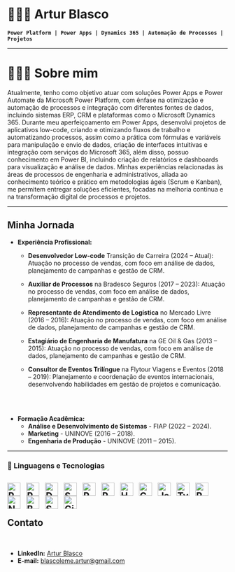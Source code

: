 # 👩🏻‍💻 Artur Blasco

**`Power Platform | Power Apps | Dynamics 365 | Automação de Processos | Projetos`**

---

# 👩🏻‍💻 Sobre mim

Atualmente, tenho como objetivo atuar com soluções Power Apps e Power Automate da Microsoft Power
Platform, com ênfase na otimização e automação de processos e integração com diferentes fontes de dados,
incluindo sistemas ERP, CRM e plataformas como o Microsoft Dynamics 365.
Durante meu aperfeiçoamento em Power Apps, desenvolvi projetos de aplicativos low-code, criando e
otimizando fluxos de trabalho e automatizando processos, assim como a prática com fórmulas  e variáveis
para manipulação e envio de dados, criação de interfaces intuitivas e integração com serviços do Microsoft
365, além disso, possuo conhecimento em Power BI, incluindo criação de relatórios e dashboards para
visualização e análise de dados.
Minhas experiências relacionadas às áreas de processos de engenharia e administrativos, aliada ao
conhecimento teórico e prático em metodologias ágeis (Scrum e Kanban), me permitem entregar soluções
eficientes, focadas na melhoria contínua e na transformação digital de processos e projetos.

---
## Minha Jornada<br/>

- **Experiência Profissional:**


  - **Desenvolvedor Low-code** Transição de Carreira (2024 – Atual):  Atuação no processo de vendas, com foco em análise de dados, planejamento de campanhas e gestão  de CRM.

  - **Auxiliar de Processos** na Bradesco Seguros (2017 – 2023): Atuação no processo de vendas, com foco em análise de dados, planejamento de campanhas e gestão de CRM.

  - **Representante de Atendimento de Logística** no Mercado Livre (2016 – 2016): Atuação no processo de vendas, com foco em análise de dados, planejamento de campanhas e gestão de CRM.

  - **Estagiário de Engenharia de Manufatura** na GE Oil & Gas (2013 – 2015): Atuação no processo de vendas, com foco em análise de dados, planejamento de campanhas e gestão de CRM.




  - **Consultor de Eventos Trilíngue** na Flytour Viagens e Eventos (2018 – 2019): Planejamento e coordenação de eventos internacionais, desenvolvendo habilidades em gestão de projetos e comunicação.

<br/><br/>

- **Formação Acadêmica:**
  - **Análise e Desenvolvimento de Sistemas** - FIAP (2022 – 2024).
  - **Marketing** - UNINOVE (2016 – 2018). 
  - **Engenharia de Produção** - UNINOVE (2011 – 2015).

---


### 🤖 Linguagens e Tecnologias


<img 
    align="left" 
    alt="PowerApps" 
    title="PowerApps"
    width="30px" 
    style="padding-right: 10px;" 
    src="https://img.icons8.com/?size=100&id=dFQ55kLSmeny&format=png&color=000000" 
/>
<img 
    align="left" 
    alt="PowerAutomate" 
    title="PowerAutomate"
    width="30px" 
    style="padding-right: 10px;" 
    src="https://img.icons8.com/?size=100&id=kTTt25v6Drpd&format=png&color=000000" 
/>
<img 
    align="left" 
    alt="Dynamics365" 
    title="Dynamics365"
    width="30px" 
    style="padding-right: 10px;" 
    src="https://img.icons8.com/?size=100&id=YmsY6xkp6wCZ&format=png&color=000000" 
/>
<img 
    align="left" 
    alt="SQL" 
    title="SQL"
    width="30px" 
    style="padding-right: 10px;" 
    src="https://img.icons8.com/?size=100&id=J6KcaRLsTgpZ&format=png&color=000000" 
/>
<img 
    align="left" 
    alt="Python" 
    title="Python"
    width="30px" 
    style="padding-right: 10px;" 
    src="https://cdn.jsdelivr.net/gh/devicons/devicon@latest/icons/python/python-original.svg" 
/>
<img 
    align="left" 
    alt="PowerBi" 
    title="PowerBi"
    width="30px" 
    style="padding-right: 10px;" 
    src="https://img.icons8.com/?size=100&id=Ny0t2MYrJ70p&format=png&color=000000" 
/>
<img 
    align="left" 
    alt="HTML"
    title="HTML" 
    width="30px" 
    style="padding-right: 10px;" 
    src="https://cdn.jsdelivr.net/gh/devicons/devicon@latest/icons/html5/html5-original.svg" 
/>
<img 
    align="left" 
    alt="CSS" 
    title="CSS"
    width="30px" 
    style="padding-right: 10px;" 
    src="https://cdn.jsdelivr.net/gh/devicons/devicon@latest/icons/css3/css3-original.svg" 
/>
<img 
    align="left" 
    alt="JavaScript" 
    title="JavaScript"
    width="30px" 
    style="padding-right: 10px;" 
    src="https://cdn.jsdelivr.net/gh/devicons/devicon@latest/icons/javascript/javascript-original.svg" 
/>
<img 
    align="left" 
    alt="TypeScript"
    title="TypeScript" 
    width="30px" 
    style="padding-right: 10px;" 
    src="https://cdn.jsdelivr.net/gh/devicons/devicon@latest/icons/typescript/typescript-original.svg" 
/>
<img 
    align="left" 
    alt="React"
    title="React" 
    width="30px" 
    style="padding-right: 10px;" 
    src="https://cdn.jsdelivr.net/gh/devicons/devicon@latest/icons/react/react-original.svg" 
/>
<img 
    align="left" 
    alt="Next.js" 
    title="Next.js"
    width="30px" 
    style="padding-right: 10px;" 
    src="https://cdn.jsdelivr.net/gh/devicons/devicon@latest/icons/nextjs/nextjs-original.svg" 
/>
<img 
    align="left" 
    alt="Bootstrap"
    title="Bootstrap" 
    width="30px" 
    style="padding-right: 10px;" 
    src="https://cdn.jsdelivr.net/gh/devicons/devicon@latest/icons/bootstrap/bootstrap-original.svg" 
/>
<img 
    align="left" 
    alt="SharePoint" 
    title="SharePoint"
    width="30px" 
    style="padding-right: 10px;" 
    src="https://img.icons8.com/?size=100&id=117558&format=png&color=000000" 
/>
<img 
    align="left" 
    alt="Git" 
    title="Git"
    width="30px" 
    style="padding-right: 10px;" 
    src="https://cdn.jsdelivr.net/gh/devicons/devicon@latest/icons/git/git-original.svg" 
/>
<br/>
<br/>
---

## Contato
<br/>

- **LinkedIn:** [Artur Blasco](https://www.linkedin.com/in/artur-blascoleme/)
- **E-mail:** blascoleme.artur@gmail.com
